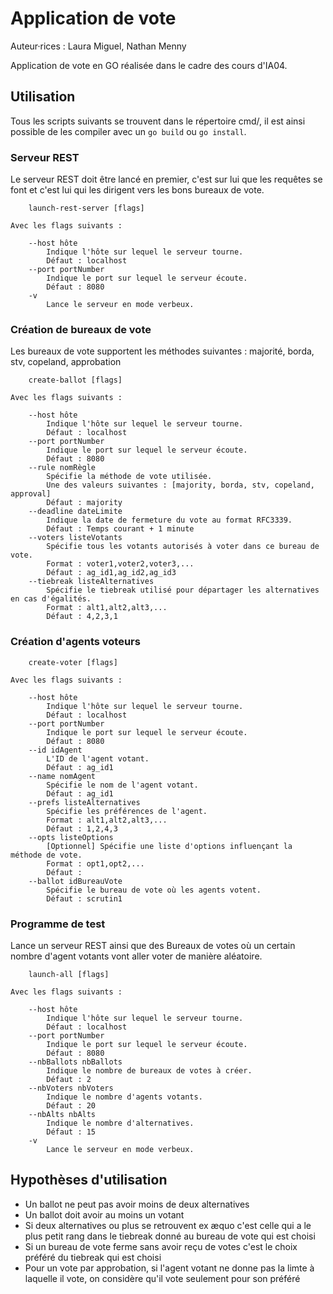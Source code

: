 # Application de vote

Auteur·rices : Laura Miguel, Nathan Menny

Application de vote en GO réalisée dans le cadre des cours d'IA04.

## Utilisation

Tous les scripts suivants se trouvent dans le répertoire cmd/, il est ainsi possible de les compiler avec un `go build` ou `go install`.

### Serveur REST

Le serveur REST doit être lancé en premier, c'est sur lui que les requêtes se font et c'est lui qui les dirigent vers les bons bureaux de vote.

```
	launch-rest-server [flags]

Avec les flags suivants : 

	--host hôte
		Indique l'hôte sur lequel le serveur tourne.
		Défaut : localhost
	--port portNumber
		Indique le port sur lequel le serveur écoute.
		Défaut : 8080
	-v
		Lance le serveur en mode verbeux.
```

### Création de bureaux de vote

Les bureaux de vote supportent les méthodes suivantes : majorité, borda, stv, copeland, approbation

```
	create-ballot [flags]

Avec les flags suivants : 

	--host hôte
		Indique l'hôte sur lequel le serveur tourne.
		Défaut : localhost
	--port portNumber
		Indique le port sur lequel le serveur écoute.
		Défaut : 8080
	--rule nomRègle
		Spécifie la méthode de vote utilisée.
		Une des valeurs suivantes : [majority, borda, stv, copeland, approval]
		Défaut : majority
	--deadline dateLimite
		Indique la date de fermeture du vote au format RFC3339.
		Défaut : Temps courant + 1 minute
	--voters listeVotants
		Spécifie tous les votants autorisés à voter dans ce bureau de vote.
		Format : voter1,voter2,voter3,...
		Défaut : ag_id1,ag_id2,ag_id3
	--tiebreak listeAlternatives
		Spécifie le tiebreak utilisé pour départager les alternatives en cas d'égalités.
		Format : alt1,alt2,alt3,...
		Défaut : 4,2,3,1
```

### Création d'agents voteurs

```
	create-voter [flags]

Avec les flags suivants : 

	--host hôte
		Indique l'hôte sur lequel le serveur tourne.
		Défaut : localhost
	--port portNumber
		Indique le port sur lequel le serveur écoute.
		Défaut : 8080
	--id idAgent
		L'ID de l'agent votant.
		Défaut : ag_id1
	--name nomAgent
		Spécifie le nom de l'agent votant.
		Défaut : ag_id1
	--prefs listeAlternatives
		Spécifie les préférences de l'agent.
		Format : alt1,alt2,alt3,...
		Défaut : 1,2,4,3
	--opts listeOptions
		[Optionnel] Spécifie une liste d'options influençant la méthode de vote.
		Format : opt1,opt2,...
		Défaut :
	--ballot idBureauVote
		Spécifie le bureau de vote où les agents votent.
		Défaut : scrutin1
```

### Programme de test

Lance un serveur REST ainsi que des Bureaux de votes où un certain nombre d'agent votants
vont aller voter de manière aléatoire.

```
	launch-all [flags]

Avec les flags suivants : 

	--host hôte
		Indique l'hôte sur lequel le serveur tourne.
		Défaut : localhost
	--port portNumber
		Indique le port sur lequel le serveur écoute.
		Défaut : 8080
	--nbBallots nbBallots
		Indique le nombre de bureaux de votes à créer.
		Défaut : 2
	--nbVoters nbVoters
		Indique le nombre d'agents votants.
		Défaut : 20
	--nbAlts nbAlts
		Indique le nombre d'alternatives.
		Défaut : 15
	-v
		Lance le serveur en mode verbeux.
```

## Hypothèses d'utilisation

- Un ballot ne peut pas avoir moins de deux alternatives
- Un ballot doit avoir au moins un votant
- Si deux alternatives ou plus se retrouvent ex æquo c'est celle qui a le plus petit rang dans le tiebreak donné au bureau de vote qui est choisi
- Si un bureau de vote ferme sans avoir reçu de votes c'est le choix préféré du tiebreak qui est choisi
- Pour un vote par approbation, si l'agent votant ne donne pas la limte à laquelle il vote, on considère qu'il vote seulement pour son préféré
